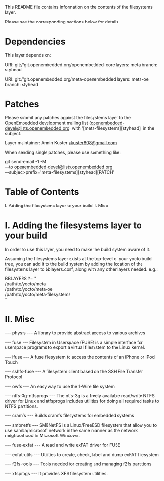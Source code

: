 This README file contains information on the contents of the
filesystems layer.

Please see the corresponding sections below for details.


Dependencies
============

This layer depends on:

  URI: git://git.openembedded.org/openembedded-core
  layers: meta
  branch: styhead

  URI: git://git.openembedded.org/meta-openembedded
  layers: meta-oe
  branch: styhead

Patches
=======

Please submit any patches against the filesystems layer to the
OpenEmbedded development mailing list (openembedded-devel@lists.openembedded.org)
with '[meta-filesystems][styhead]' in the subject.

Layer maintainer: Armin Kuster <akuster808@gmail.com>

When sending single patches, please use something like:

   git send-email -1 -M \
        --to openembedded-devel@lists.openembedded.org \
        --subject-prefix='meta-filesystems][styhead][PATCH'


Table of Contents
=================

  I. Adding the filesystems layer to your build
 II. Misc


I. Adding the filesystems layer to your build
=================================================

In order to use this layer, you need to make the build system aware of
it.

Assuming the filesystems layer exists at the top-level of your
yocto build tree, you can add it to the build system by adding the
location of the filesystems layer to bblayers.conf, along with any
other layers needed. e.g.:

  BBLAYERS ?= " \
    /path/to/yocto/meta \
    /path/to/yocto/meta-oe \
    /path/to/yocto/meta-filesystems \
    "


II. Misc
========

  --- physfs ---
  A library to provide abstract access to various archives

  --- fuse ---
  Filesystem in Userspace (FUSE) is a simple interface for userspace programs
  to export a virtual filesystem to the Linux kernel.

  --- ifuse ---
  A fuse filesystem to access the contents of an iPhone or iPod Touch

  --- sshfs-fuse ---
  A filesystem client based on the SSH File Transfer Protocol

  --- owfs ---
  An easy way to use the 1-Wire file system

  --- ntfs-3g-ntfsprogs ---
  The ntfs-3g is a freely available read/write NTFS driver for Linux and
  ntfsprogs includes utilities for doing all required tasks to NTFS partitions.

  --- cramfs ---
  Builds cramfs filesystems for embedded systems

  --- smbnetfs ---
  SMBNetFS is a Linux/FreeBSD filesystem that allow you to use samba/microsoft
  network in the same manner as the network neighborhood in Microsoft Windows.

  --- fuse-exfat ---
  A read and write exFAT driver for FUSE

  --- exfat-utils ---
  Utilities to create, check, label and dump exFAT filesystem

  --- f2fs-tools ---
  Tools needed for creating and managing f2fs partitions

  --- xfsprogs ---
  It provides XFS filesystem utilities.
